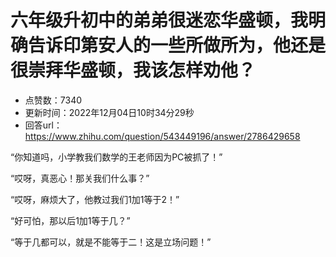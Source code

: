 # 六年级升初中的弟弟很迷恋华盛顿，我明确告诉印第安人的一些所做所为，他还是很崇拜华盛顿，我该怎样劝他？
- 点赞数：7340
- 更新时间：2022年12月04日10时34分29秒
- 回答url：https://www.zhihu.com/question/543449196/answer/2786429658
<body>
 <p data-pid="ZiCZcofS">“你知道吗，小学教我们数学的王老师因为PC被抓了！”</p>
 <p data-pid="lV_wZlil">“哎呀，真恶心！那关我们什么事？”</p>
 <p data-pid="hg-yzJ9g">“哎呀，麻烦大了，他教过我们1加1等于2！”</p>
 <p data-pid="LA0FD3SE">“好可怕，那以后1加1等于几？”</p>
 <p data-pid="S5CkzB-6">“等于几都可以，就是不能等于二！这是立场问题！”</p>
 <p></p>
</body>